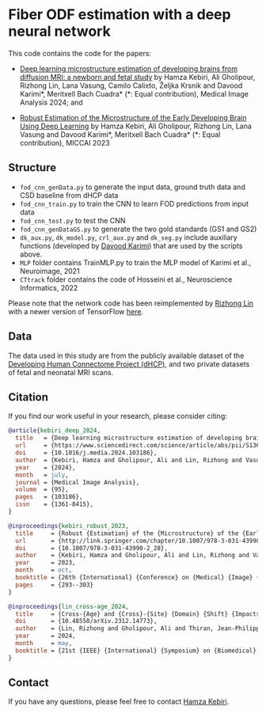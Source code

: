 # Fiber ODF estimation with a deep neural network

This code contains the code for the papers:

- [Deep learning microstructure estimation of developing brains from diffusion MRI: a newborn and fetal study](https://www.sciencedirect.com/science/article/pii/S1361841524001117) by Hamza Kebiri, Ali Gholipour, Rizhong Lin, Lana Vasung, Camilo Calixto, Željka Krsnik and Davood Karimi\*, Meritxell Bach Cuadra\* (\*: Equal contribution), Medical Image Analysis 2024; and
  
- [Robust Estimation of the Microstructure of the Early Developing Brain Using Deep Learning](https://link.springer.com/chapter/10.1007/978-3-031-43990-2_28) by Hamza Kebiri, Ali Gholipour, Rizhong Lin, Lana Vasung and Davood Karimi\*, Meritxell Bach Cuadra\* (\*: Equal contribution), MICCAI 2023


## Structure

- `fod_cnn_genData.py` to generate the input data, ground truth data and CSD baseline from dHCP data
- `fod_cnn_train.py` to train the CNN to learn FOD predictions from input data
- `fod_cnn_test.py` to test the CNN
- `fod_cnn_genDataGS.py` to generate the two gold standards (GS1 and GS2)
- `dk_aux.py`, `dk_model.py`, `crl_aux.py` and `dk_seg.py` include auxiliary functions (developed by [Davood Karimi](mailto:davood.karimi@childrens.harvard.edu)) that are used by the scripts above.
- `MLP` folder contains TrainMLP.py to train the MLP model of Karimi et al., Neuroimage, 2021
- `CTtrack` folder contains the code of Hosseini et al., Neuroscience Informatics, 2022

Please note that the network code has been reimplemented by [Rizhong Lin](mailto:rizhong.lin@epfl.ch) with a newer version of TensorFlow [here](https://github.com/Medical-Image-Analysis-Laboratory/dl_fiber_domain_shift/tree/main/DeepLearning/kebiri_robust_2023). 

## Data

The data used in this study are from the publicly available dataset of the [Developing Human Connectome Project (dHCP)](https://www.humanconnectome.org/study/lifespan-developing-human-connectome-project), and two private datasets of fetal and neonatal MRI scans.

## Citation

If you find our work useful in your research, please consider citing:

```bibtex
@article{kebiri_deep_2024,
  title   = {Deep learning microstructure estimation of developing brains from diffusion {MRI}: A newborn and fetal study},
  url     = {https://www.sciencedirect.com/science/article/abs/pii/S1361841524001117},
  doi     = {10.1016/j.media.2024.103186},
  author  = {Kebiri, Hamza and Gholipour, Ali and Lin, Rizhong and Vasung, Lana and Calixto, Camilo and Krsnik, Željka and Karimi, Davood and Bach Cuadra, Meritxell},
  year    = {2024},
  month   = july,
  journal = {Medical Image Analysis},
  volume  = {95},
  pages   = {103186},
  issn    = {1361-8415},
}

@inproceedings{kebiri_robust_2023,
  title     = {Robust {Estimation} of the {Microstructure} of the {Early} {Developing} {Brain} {Using} {Deep} {Learning}},
  url       = {http://link.springer.com/chapter/10.1007/978-3-031-43990-2_28},
  doi       = {10.1007/978-3-031-43990-2_28},
  author    = {Kebiri, Hamza and Gholipour, Ali and Lin, Rizhong and Vasung, Lana and Karimi, Davood and Bach Cuadra, Meritxell},
  year      = 2023,
  month     = oct,
  booktitle = {26th {International} {Conference} on {Medical} {Image} {Computing} and {Computer} {Assisted} {Intervention} -- {MICCAI} 2023},
  pages     = {293--303}
}

@inproceedings{lin_cross-age_2024,
  title     = {Cross-{Age} and {Cross}-{Site} {Domain} {Shift} {Impacts} on {Deep} {Learning}-{Based} {White} {Matter} {Fiber} {Estimation} in {Newborn} and {Baby} {Brains}},
  doi       = {10.48550/arXiv.2312.14773},
  author    = {Lin, Rizhong and Gholipour, Ali and Thiran, Jean-Philippe and Karimi, Davood and Kebiri, Hamza and Bach Cuadra, Meritxell},
  year      = 2024,
  month     = may,
  booktitle = {21st {IEEE} {International} {Symposium} on {Biomedical} {Imaging} ({ISBI})}
}
```

## Contact

If you have any questions, please feel free to contact [Hamza Kebiri](mailto:hamza.kebiri@unil.ch).
